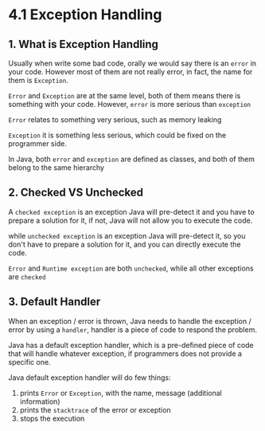# 4.1 Exception Handling

## 1. What is Exception Handling

Usually when write some bad code, orally we would say there is an `error` in your code. However most of them are not really error, in fact, the name for them is `Exception`.

`Error` and `Exception` are at the same level, both of them means there is something with your code. However, `error` is more serious than `exception`

`Error` relates to something very serious, such as memory leaking 

`Exception` it is something less serious, which could be fixed on the programmer side.



In Java, both `error` and `exception` are defined as classes, and both of them belong to the same hierarchy 





## 2. Checked VS Unchecked

A `checked exception` is an exception Java will pre-detect it and you have to prepare a solution for it, if not, Java will not allow you to execute the code. 

while `unchecked exception` is an exception Java will pre-detect it, so you don't have to prepare a solution for it, and you can directly execute the code. 

`Error` and `Runtime exception` are both `unchecked`, while all other exceptions are `checked`  



## 3. Default Handler

When an exception / error is thrown, Java needs to handle the exception / error by using a `handler`, handler is a piece of code to respond the problem.

Java has a default exception handler, which is a pre-defined piece of code that will handle whatever exception, if programmers does not provide a specific one.

Java default exception handler will do few things: 

1. prints `Error` or `Exception`, with the name, message (additional information)
2. prints the `stacktrace` of the error or exception
3. stops the execution

